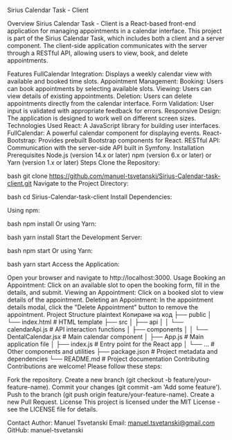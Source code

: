 Sirius Calendar Task - Client
 
Overview
Sirius Calendar Task - Client is a React-based front-end application for managing appointments in a calendar interface. This project is part of the Sirius Calendar Task, which includes both a client and a server component. The client-side application communicates with the server through a RESTful API, allowing users to view, book, and delete appointments.

Features
FullCalendar Integration: Displays a weekly calendar view with available and booked time slots.
Appointment Management:
Booking: Users can book appointments by selecting available slots.
Viewing: Users can view details of existing appointments.
Deletion: Users can delete appointments directly from the calendar interface.
Form Validation: User input is validated with appropriate feedback for errors.
Responsive Design: The application is designed to work well on different screen sizes.
Technologies Used
React: A JavaScript library for building user interfaces.
FullCalendar: A powerful calendar component for displaying events.
React-Bootstrap: Provides prebuilt Bootstrap components for React.
RESTful API: Communication with the server-side API built in Symfony.
Installation
Prerequisites
Node.js (version 14.x or later)
npm (version 6.x or later) or Yarn (version 1.x or later)
Steps
Clone the Repository:

bash
git clone https://github.com/manuel-tsvetanski/Sirius-Calendar-task-client.git
Navigate to the Project Directory:

bash
cd Sirius-Calendar-task-client
Install Dependencies:

Using npm:

bash
npm install
Or using Yarn:

bash
yarn install
Start the Development Server:

bash
npm start
Or using Yarn:

bash
yarn start
Access the Application:

Open your browser and navigate to http://localhost:3000.
Usage
Booking an Appointment: Click on an available slot to open the booking form, fill in the details, and submit.
Viewing an Appointment: Click on a booked slot to view details of the appointment.
Deleting an Appointment: In the appointment details modal, click the "Delete Appointment" button to remove the appointment.
Project Structure
plaintext
Копиране на код
├── public
│   └── index.html        # HTML template
├── src
│   ├── api
│   │   └── calendarApi.js # API interaction functions
│   ├── components
│   │   └── DentalCalendar.jsx # Main calendar component
│   ├── App.js            # Main application file
│   ├── index.js          # Entry point for the React app
│   └── ...               # Other components and utilities
├── package.json          # Project metadata and dependencies
└── README.md             # Project documentation
Contributing
Contributions are welcome! Please follow these steps:

Fork the repository.
Create a new branch (git checkout -b feature/your-feature-name).
Commit your changes (git commit -am 'Add some feature').
Push to the branch (git push origin feature/your-feature-name).
Create a new Pull Request.
License
This project is licensed under the MIT License - see the LICENSE file for details.

Contact
Author: Manuel Tsvetanski
Email: manuel.tsvetanski@gmail.com
GitHub: manuel-tsvetanski

